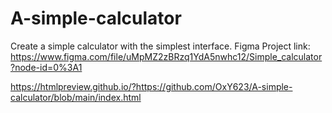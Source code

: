 # A-simple-calculator

Create a simple calculator with the simplest interface.
Figma Project link:
https://www.figma.com/file/uMpMZ2zBRzq1YdA5nwhc12/Simple_calculator?node-id=0%3A1

https://htmlpreview.github.io/?https://github.com/OxY623/A-simple-calculator/blob/main/index.html
